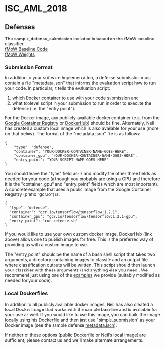 # ISC_AML_2018

## Defenses

The sample_defense_submission included is based on the fMoW baseline classifier.  
[fMoW Baseline Code](https://github.com/fMoW/baseline)  
[fMoW Weights](https://github.com/fMoW/baseline/releases)  


### Submission Format

In addition to your software implementation, a defense submission must contain a file "metadata.json" that informs the evaluation script how to run your code.  In particular, it tells the evaluation script:

1. which Docker container to use with your code submission and 
2. what toplevel script in your submission to run in order to execute the defense (i.e. the "entry point").  

For the Docker image, any publicly-available docker container (e.g. from the [Google Container Registry](https://cloud.google.com/container-registry/) or [DockerHub](https://hub.docker.com)) should be fine.  Alternately, Neil has created a custom local image which is also available for your use (more on that below).  The format of the "metadata.json" file is as follows:


```
{
	"type": "defense", 
	"container": "YOUR-DOCKER-CONTAINER-NAME-GOES-HERE",   
	"container_gpu": "YOUR-DOCKER-CONTAINER-NAME-GOES-HERE",  
	"entry_point": "YOUR-SCRIPT-NAME-GOES-HERE"  
}
``` 

You should leave the "type" field as-is and modify the other three fields as needed for your code (although you probably are using a GPU and therefore it is the "container_gpu" and "entry_point" fields which are most important).  A concrete example that uses a public image from the Google Container Registry (prefix "gcr.io") is:
```
{
  "type": "defense",
  "container": "gcr.io/tensorflow/tensorflow:1.2.1",
  "container_gpu": "gcr.io/tensorflow/tensorflow:1.2.1-gpu",
  "entry_point": "run_defense.sh"
}
```
If you would like to use your own custom docker image, DockerHub (link above) allows one to publish images for free.   This is the preferred way of providing us with a custom image to use.

The "entry_point" should be the name of a bash shell script that takes two arguments, a directory containing images to classify and an output file where classification outputs will be written.  This script should then launch your classifier with these arguments (and anything else you need).  We recommend just using one of the [examples](./sample_defense/run_defense_noop.sh)  we provide (suitably modified as needed for your code).


### Local Dockerfiles
In addition to all publicly available docker images, Neil has also created a local Docker image that works with the sample baseline and is available for your use as well.  If you would like to use this image, you can build the image locally using his [Dockerfile](./Dockerfile) and then just use "simple_submission" as your Docker image (see the sample defense [metadata.json](./sample_defense/metadata.json)).

If neither of these options (public Dockerfile or Neil's local image) are sufficient, please contact us and we'll make alternate arrangements.
